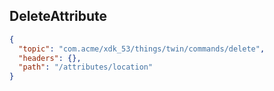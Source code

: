 ## DeleteAttribute

```json
{
  "topic": "com.acme/xdk_53/things/twin/commands/delete",
  "headers": {},
  "path": "/attributes/location"
}
```
